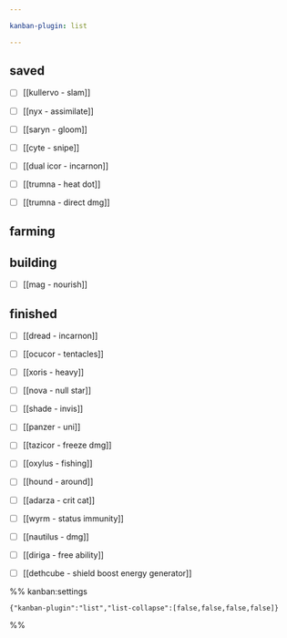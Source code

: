 ```yaml
---

kanban-plugin: list

---
```


## saved

- [ ] [[kullervo - slam]]
- [ ] [[nyx - assimilate]]
- [ ] [[saryn - gloom]]
- [ ] [[cyte - snipe]]
- [ ] [[dual icor - incarnon]]
- [ ] [[trumna - heat dot]]
- [ ] [[trumna - direct dmg]]


## farming



## building

- [ ] [[mag - nourish]]


## finished

- [ ] [[dread - incarnon]]
- [ ] [[ocucor - tentacles]]
- [ ] [[xoris - heavy]]
- [ ] [[nova - null star]]
- [ ] [[shade - invis]]
- [ ] [[panzer - uni]]
- [ ] [[tazicor - freeze dmg]]
- [ ] [[oxylus - fishing]]
- [ ] [[hound - around]]
- [ ] [[adarza - crit cat]]
- [ ] [[wyrm - status immunity]]
- [ ] [[nautilus - dmg]]
- [ ] [[diriga - free ability]]
- [ ] [[dethcube - shield boost energy generator]]




%% kanban:settings
```
{"kanban-plugin":"list","list-collapse":[false,false,false,false]}
```
%%